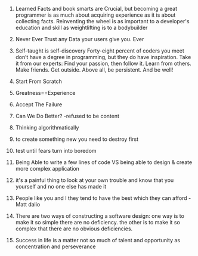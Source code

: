1. Learned Facts and book smarts are Crucial, but becoming a great programmer is as much about acquiring experience as it is about collecting facts. Reinventing the wheel is as important to a developer's education and skill as weightlifting is to a bodybuilder

2. Never Ever Trust any Data your users give you. Ever

3. Self-taught is self-discovery
Forty-eight percent of coders you meet don’t have a degree in programming, but they do have inspiration. Take it from our experts: Find your passion, then follow it. Learn from others. Make friends. Get outside.
Above all, be persistent.
And be well!

4. Start From Scratch
5. Greatness==Experience 
6. Accept The Failure
7. Can We Do Better? -refused to be content
8. Thinking algorithmatically
9. to create something new you need to destroy first
10. test until fears turn into boredom

11. Being Able to write a few lines of code VS being able to design & create more complex application
12. it's a painful thing 
to look at your own trouble and know
that you yourself and no one else has made it

13. People like you and I they tend to have the best which they can afford - Matt dalio

14. There are two ways of constructing a software design: one way is to make it so simple there are no deficiency.
    the other is to make it so complex  that there are no obvious deficiencies.

15. Success in life is a matter not so much of talent and opportunity as concentration and perseverance 
